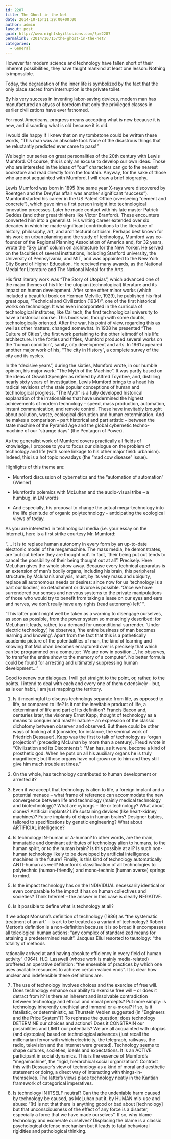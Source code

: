 ```yaml
---
id: 2287
title: The Ghost in the Net
date: 2014-10-15T11:29:00+00:00
author: admin
layout: post
guid: http://www.nightskyillusions.com/?p=2287
permalink: /2014/10/15/the-ghost-in-the-net/
categories:
  - General
---
```

However far modern science and technology have fallen short of their inherent possibilities, they have taught mankind at least one lesson: Nothing is impossible.

Today, the degradation of the inner life is symbolized by the fact that the only place sacred from interruption is the private toilet.

By his very success in inventing labor-saving devices, modern man has manufactured an abyss of boredom that only the privileged classes in earlier civilizations have ever fathomed.

For most Americans, progress means accepting what is new because it is new, and discarding what is old because it is old.

I would die happy if I knew that on my tombstone could be written these words, &#8220;This man was an absolute fool. None of the disastrous things that he reluctantly predicted ever came to pass!&#8221;

We begin our series on great personalities of the 20th century with Lewis Mumford. Of course, this is only an excuse to develop our own ideas. Those who are interested in the ideas of &#8220;our&#8221; characters can go to the nearest bookstore and read directly form the fountain. Anyway, for the sake of those who are not acquainted with Mumford, I will draw a brief biography.

Lewis Mumford was born in 1895 (the same year X-rays were discovered by Roentgen and the Dreyfus affair was another significant &#8220;success&#8221;). Mumford started his career in the US Patent Office (overseeing &#8220;cement and concrete&#8221;), which gave him a first person insight into technological innovation processes. Later he made contact with his late master Patrick Geddes (and other great thinkers like Victor Branford). These encounters converted him into a generalist. His writing career extended over six decades in which he made significant contributions to the literature of history, philosophy, art, and architectural criticism. Perhaps best known for his work on urban planning and the study of technology, Mumford was co-founder of the Regional Planning Association of America and, for 32 years, wrote the &#8220;Sky Line&#8221; column on architecture for the New Yorker. He served on the faculties of several institutions, including Stanford university, the University of Pennsylvania, and MIT, and was appointed to the New York City Board of Higher Education. He received many awards, as the National Medal for Literature and The National Medal for the Arts.

His first literary work was &#8220;The Story of Utopias&#8221;, which advanced one of the major themes of his life: the utopian (technological) literature and its impact on human development. After some other minor works (which included a beautiful book on Herman Melville, 1929), he published his first great opus, &#8220;Technical and Civilization (1934)&#8221;, one of the first historical works on technology. It was even incorporated in the curricula of technological institutes, like Cal tech, the first technological university to have a historical course. This book was, though with some doubts, technologically oriented. After the war, his point of view, regarding this as well as other matters, changed somewhat. In 1938 he presented &#8220;The Culture of Cities&#8221;, the first work pertaining to the other leitmotif of his life: architecture. In the forties and fifties, Mumford produced several works on the &#8220;human condition&#8221;, sanity, city development and arts. In 1961 appeared another major work of his, &#8220;The city in History&#8221;, a complete survey of the city and its cycles.

In the &#8220;decisive years&#8221;, during the sixties, Mumford wrote, in our humble opinion, his major work: &#8220;The Myth of the Machine&#8221;. It was partly based on the ideas of Oswald Spengler as refined by Alfred Toynbee, and, distilling nearly sixty years of investigation, Lewis Mumford brings to a head his radical revisions of the stale popular conceptions of human and technological progress. &#8220;The Myth&#8221; is a fully developed historical explanation of the irrationalities that have undermined the highest achievements of modern technology &#8211; speed, mass production, automation, instant communication, and remote control. These have inevitably brought about pollution, waste, ecological disruption and human extermination. And he makes a comparison &#8211; part historical and part artistic &#8211; between the state machine of the Pyramid Age and the global cybernetic techno-machine of our &#8220;strange days&#8221; (the Pentagon of Power).

As the generalist work of Mumford covers practically all fields of knowledge, I propose to you to focus our dialogue on the problem of technology and life (with some linkage to his other major field: urbanism). Indeed, this is a hot topic nowadays (the &#8220;mad cow disease&#8221; issue).

Highlights of this theme are:

* Mumford discussion of cybernetics and the &#8220;automation of automation&#8221; (Wiener)
      
* Mumford&#8217;s polemics with McLuhan and the audio-visual tribe &#8211; a humbug, in LM words
      
* And especially, his proposal to change the actual mega-technology into the life plenitude of organic polytechnology &#8211; anticipating the ecological views of today. 

As you are interested in technological media (i.e. your essay on the Internet), here is a first strike courtesy Mr. Mumford:

&#8220;&#8230;. It is to replace human autonomy in every form by an up-to-date electronic model of the megamachine. The mass media, he demonstrates, are &#8216;put out before they are thought out&#8217;. In fact, &#8216;their being put out tends to cancel the possibility of their being thought out at all&#8221;. Precisely. Here McLuhan gives the whole show away. Because every technical apparatus is an extension of man&#8217;s bodily organs, including his brain, this peripheral structure, by Mcluhan&#8217;s analysis, must, by its very mass and ubiquity, replace all autonomous needs or desires: since now for us &#8216;technology is a part our bodies&#8217;, no detachment or divorce is possible. &#8216;Once we have surrendered our senses and nervous systems to the private manipulations of those who would try to benefit from taking a lease on our eyes and ears and nerves, we don&#8217;t really have any rights (read autonomy) left&#8217; &#8220;.

&#8220;This latter point might well be taken as a warning to disengage ourselves, as soon as possible, from the power system so menacingly described: for McLuhan it leads, rather, to a demand for unconditional surrender. &#8216;Under electric technology&#8217;, he observes, &#8216;the entire business of man becomes learning and knowing&#8217;. Apart from the fact that this is a pathetically academic picture of the potentialities of man, the kind of learning and knowing that McLuhan becomes enraptured over is precisely that which can be programmed on a computer: &#8216;We are now in position&#8230;&#8217;, he observes, &#8216;to transfer the entire show to the memory of a computer&#8217;. No better formula could be found for arresting and ultimately suppressing human development&#8230;&#8221;

Good to renew our dialogues. I will get straight to the point, or, rather, to the points. I intend to deal with each and every one of them extensively &#8211; but, as is our habit, I am just mapping the territory.

1. Is it meaningful to discuss technology separate from life, as opposed to life, or compared to life? Is it not the inevitable product of life, a determinant of life and part of its definition? Francis Bacon and, centuries later, the visionary Ernst Kapp, thought of technology as a means to conquer and master nature &#8211; an expression of the classic dichotomy between observer and observed. But there could be other ways of looking at it (consider, for instance, the seminal work of Friedrich Dessauer). Kapp was the first to talk of technology as &#8220;organ projection&#8221; (preceding McLuhan by more than a century). Freud wrote in &#8220;Civilization and its Discontents&#8221;: &#8220;Man has, as it were, become a kind of prosthetic god. When he puts on all his auxiliary organs he is truly magnificent; but those organs have not grown on to him and they still give him much trouble at times.&#8221;

2. On the whole, has technology contributed to human development or arrested it?

3. Even if we accept that technology is alien to life, a foreign implant and a potential menace &#8211; what frame of reference can accommodate the new convergence between life and technology (mainly medical technology and biotechnology)? What are cyborgs &#8211; life or technology? What about clones? Artificial implants? Life sustaining devices (like heart-kidney machines)? Future implants of chips in human brains? Designer babies, tailored to specifications by genetic engineering? What about ARTIFICIAL intelligence?

4. Is technology IN-human or A-human? In other words, are the main, immutable and dominant attributes of technology alien to humans, to the human spirit, or to the human brain? Is this possible at all? Is such non-human technology likely to be developed by artificial intelligence machines in the future? Finally, is this kind of technology automatically ANTI-human as well? Mumford&#8217;s classification of all technologies to polytechnic (human-friendly) and mono-technic (human averse) springs to mind.

5. Is the impact technology has on the INDIVIDUAL necessarily identical or even comparable to the impact it has on human collectives and societies? Think Internet &#8211; the answer in this case is clearly NEGATIVE.

6. Is it possible to define what is technology at all?

If we adopt Monsma&#8217;s definition of technology (1986) as &#8220;the systematic treatment of an art&#8221; &#8211; is art to be treated as a variant of technology? Robert Merton&#8217;s definition is a non-definition because it is so broad it encompasses all teleological human actions: &#8220;any complex of standardized means for attaining a predetermined result&#8221;. Jacques Ellul resorted to tautology: &#8220;the totality of methods

rationally arrived at and having absolute efficiency in every field of human activity&#8221; (1964). H.D. Lasswell (whose work is mainly media-related) proffered an operative definition: &#8220;the ensemble of practices by which one uses available resources to achieve certain valued ends&#8221;. It is clear how unclear and indefensible these definitions are.

7. The use of technology involves choices and the exercise of free will. Does technology enhance our ability to exercise free will &#8211; or does it detract from it? Is there an inherent and insolvable contradiction between technology and ethical and moral percepts? Put more simply: is technology inherently unethical and immoral or a-moral? If so, is it fatalistic, or deterministic, as Thurstein Veblen suggested (in &#8220;Engineers and the Price System&#8221;)? To rephrase the question; does technology DETERMINE our choices and actions? Does it CONSTRAIN our possibilities and LIMIT our potentials? We are all acquainted with utopias (and dystopias) based on technological advances (just recall the millenarian fervor with which electricity, the telegraph, railways, the radio, television and the Internet were greeted). Technology seems to shape cultures, societies, ideals and expectations. It is an ACTIVE participant in social dynamics. This is the essence of Mumford&#8217;s &#8220;megamachine&#8221;, the &#8220;rigid, hierarchical social organization&#8221;. Contrast this with Dessauer&#8217;s view of technology as a kind of moral and aesthetic statement or doing, a direct way of interacting with things-in-themselves. The latter&#8217;s views place technology neatly in the Kantian framework of categorical imperatives.

8. Is technology IN ITSELF neutral? Can the the undeniable harm caused by technology be caused, as McLuhan put it, by HUMAN mis-use and abuse: &#8220;[It] is not that there is anything good or bad about [technology] but that unconsciousness of the effect of any force is a disaster, especially a force that we have made ourselves&#8221;. If so, why blame technology and exonerate ourselves? Displacing the blame is a classic psychological defense mechanism but it leads to fatal behavioral rigidities and pathological thinking.